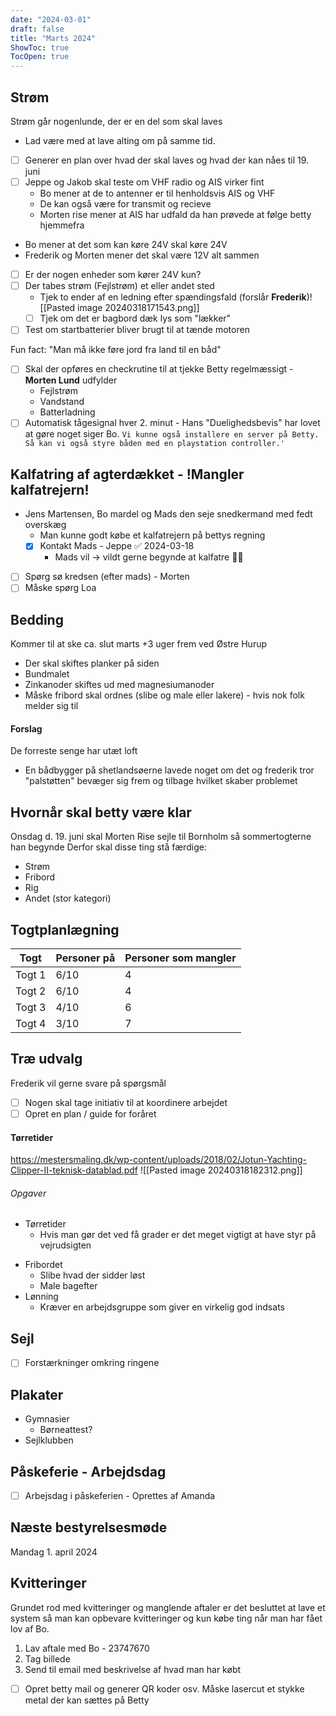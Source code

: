 ```yaml
---
date: "2024-03-01"
draft: false
title: "Marts 2024"
ShowToc: true
TocOpen: true
---
```


## Strøm

Strøm går nogenlunde, der er en del som skal laves

- Lad være med at lave alting om på samme tid.

* [ ] Generer en plan over hvad der skal laves og hvad der kan nåes til 19. juni
* [ ] Jeppe og Jakob skal teste om VHF radio og AIS virker fint
  - Bo mener at de to antenner er til henholdsvis AIS og VHF
  - De kan også være for transmit og recieve
  - Morten rise mener at AIS har udfald da han prøvede at følge betty hjemmefra
* Bo mener at det som kan køre 24V skal køre 24V
* Frederik og Morten mener det skal være 12V alt sammen
* [ ] Er der nogen enheder som kører 24V kun?
* [ ] Der tabes strøm (Fejlstrøm) et eller andet sted
  - Tjek to ender af en ledning efter spændingsfald (forslår **Frederik**)![[Pasted image 20240318171543.png]]
  - [ ] Tjek om det er bagbord dæk lys som "lækker"
* [ ] Test om startbatterier bliver brugt til at tænde motoren

Fun fact: "Man må ikke føre jord fra land til en båd"

- [ ] Skal der opføres en checkrutine til at tjekke Betty regelmæssigt - **Morten Lund** udfylder
  - Fejlstrøm
  - Vandstand
  - Batterladning
- [ ] Automatisk tågesignal hver 2. minut - Hans "Duelighedsbevis" har lovet at gøre noget siger Bo.
      `Vi kunne også installere en server på Betty. Så kan vi også styre båden med en playstation controller.'`

## Kalfatring af agterdækket - !Mangler kalfatrejern!

- Jens Martensen, Bo mardel og Mads den seje snedkermand med fedt overskæg
  - Man kunne godt købe et kalfatrejern på bettys regning
  - [x] Kontakt Mads - Jeppe ✅ 2024-03-18
    - Mads vil -> vildt gerne begynde at kalfatre 👍🏼
- [ ] Spørg sø kredsen (efter mads) - Morten
- [ ] Måske spørg Loa

## Bedding

Kommer til at ske ca. slut marts +3 uger frem ved Østre Hurup

- Der skal skiftes planker på siden
- Bundmalet
- Zinkanoder skiftes ud med magnesiumanoder
- Måske fribord skal ordnes (slibe og male eller lakere) - hvis nok folk melder sig til

#### Forslag

De forreste senge har utæt loft

- En bådbygger på shetlandsøerne lavede noget om det og frederik tror "palstøtten" bevæger sig frem og tilbage hvilket skaber problemet

## Hvornår skal betty være klar

Onsdag d. 19. juni skal Morten Rise sejle til Bornholm så sommertogterne han begynde
Derfor skal disse ting stå færdige:

- Strøm
- Fribord
- Rig
- Andet (stor kategori)

## Togtplanlægning

| Togt   | Personer på | Personer som mangler |
| ------ | ----------- | -------------------- |
| Togt 1 | 6/10        | 4                    |
| Togt 2 | 6/10        | 4                    |
| Togt 3 | 4/10        | 6                    |
| Togt 4 | 3/10        | 7                    |

## Træ udvalg

Frederik vil gerne svare på spørgsmål

- [ ] Nogen skal tage initiativ til at koordinere arbejdet
- [ ] Opret en plan / guide for foråret

#### Tørretider

https://mestersmaling.dk/wp-content/uploads/2018/02/Jotun-Yachting-Clipper-II-teknisk-datablad.pdf
![[Pasted image 20240318182312.png]]

###### Opgaver

- Tørretider
  - Hvis man gør det ved få grader er det meget vigtigt at have styr på vejrudsigten

* Fribordet
  - Slibe hvad der sidder løst
  - Male bagefter
* Lønning
  - Kræver en arbejdsgruppe som giver en virkelig god indsats

## Sejl

- [ ] Forstærkninger omkring ringene

## Plakater

- Gymnasier
  - Børneattest?
- Sejlklubben

## Påskeferie - Arbejdsdag

- [ ] Arbejsdag i påskeferien - Oprettes af Amanda

## Næste bestyrelsesmøde

Mandag 1. april 2024

## Kvitteringer

Grundet rod med kvitteringer og manglende aftaler er det besluttet at lave et system så man kan opbevare kvitteringer og kun købe ting når man har fået lov af Bo.

1. Lav aftale med Bo - 23747670
2. Tag billede
3. Send til email med beskrivelse af hvad man har købt

- [ ] Opret betty mail og generer QR koder osv. Måske lasercut et stykke metal der kan sættes på Betty
